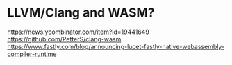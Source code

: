

# LLVM/Clang and WASM?
https://news.ycombinator.com/item?id=19441649
https://github.com/PetterS/clang-wasm
https://www.fastly.com/blog/announcing-lucet-fastly-native-webassembly-compiler-runtime

